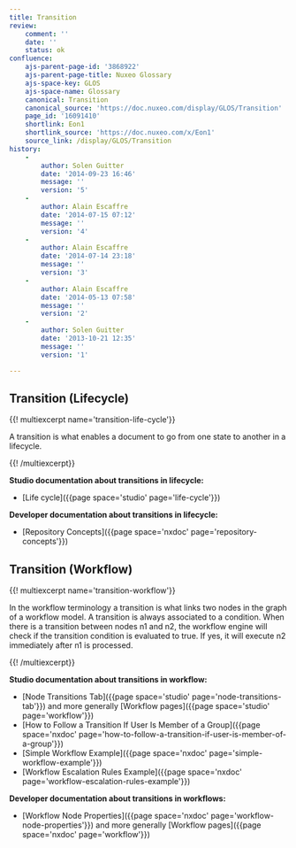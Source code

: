 ```yaml
---
title: Transition
review:
    comment: ''
    date: ''
    status: ok
confluence:
    ajs-parent-page-id: '3868922'
    ajs-parent-page-title: Nuxeo Glossary
    ajs-space-key: GLOS
    ajs-space-name: Glossary
    canonical: Transition
    canonical_source: 'https://doc.nuxeo.com/display/GLOS/Transition'
    page_id: '16091410'
    shortlink: Eon1
    shortlink_source: 'https://doc.nuxeo.com/x/Eon1'
    source_link: /display/GLOS/Transition
history:
    -
        author: Solen Guitter
        date: '2014-09-23 16:46'
        message: ''
        version: '5'
    -
        author: Alain Escaffre
        date: '2014-07-15 07:12'
        message: ''
        version: '4'
    -
        author: Alain Escaffre
        date: '2014-07-14 23:18'
        message: ''
        version: '3'
    -
        author: Alain Escaffre
        date: '2014-05-13 07:58'
        message: ''
        version: '2'
    -
        author: Solen Guitter
        date: '2013-10-21 12:35'
        message: ''
        version: '1'

---
```

## Transition (Lifecycle)

{{! multiexcerpt name='transition-life-cycle'}}

A transition is what enables a document to go from one state to another in a lifecycle.

{{! /multiexcerpt}}

**Studio documentation about transitions in lifecycle:**

*   [Life cycle]({{page space='studio' page='life-cycle'}})

**Developer documentation about transitions in lifecycle:**

*   [Repository Concepts]({{page space='nxdoc' page='repository-concepts'}})

## Transition (Workflow)

{{! multiexcerpt name='transition-workflow'}}

In the workflow terminology a transition is what links two nodes in the graph of a workflow model. A transition is always associated to a condition. When there is a transition between nodes n1 and n2, the workflow engine will check if the transition condition is evaluated to true. If yes, it will execute n2 immediately after n1 is processed.

{{! /multiexcerpt}}

**Studio documentation about transitions in workflow:**

*   [Node Transitions Tab]({{page space='studio' page='node-transitions-tab'}}) and more generally [Workflow pages]({{page space='studio' page='workflow'}})
*   [How to Follow a Transition If User Is Member of a Group]({{page space='nxdoc' page='how-to-follow-a-transition-if-user-is-member-of-a-group'}})
*   [Simple Workflow Example]({{page space='nxdoc' page='simple-workflow-example'}})
*   [Workflow Escalation Rules Example]({{page space='nxdoc' page='workflow-escalation-rules-example'}})

**Developer documentation about transitions in workflows:**

*   [Workflow Node Properties]({{page space='nxdoc' page='workflow-node-properties'}}) and more generally [Workflow pages]({{page space='nxdoc' page='workflow'}})
